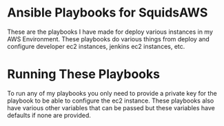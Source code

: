 # Ansible Playbooks for SquidsAWS
These are the playbooks I have made for deploy various instances in my AWS Environment. These playbooks do various things from deploy and configure developer ec2 instances, jenkins ec2 instances, etc.

# Running These Playbooks
To run any of my playbooks you only need to provide a private key for the playbook to be able to configure the ec2 instance. These playbooks also have various other variables that can be passed but these variables have defaults if none are provided.
